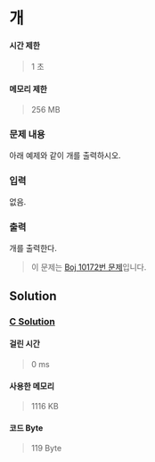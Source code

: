 # 개


#### 시간 제한


> 1 초


#### 메모리 제한


> 256 MB


### 문제 내용


아래 예제와 같이 개를 출력하시오.


### 입력


없음.


### 출력


개를 출력한다.


> 이 문제는 [Boj 10172번 문제](https://www.acmicpc.net/problem/10172)입니다.


## Solution


### [C Solution](./main.c)


#### 걸린 시간


> 0 ms


#### 사용한 메모리


> 1116 KB


#### 코드 Byte


> 119 Byte
